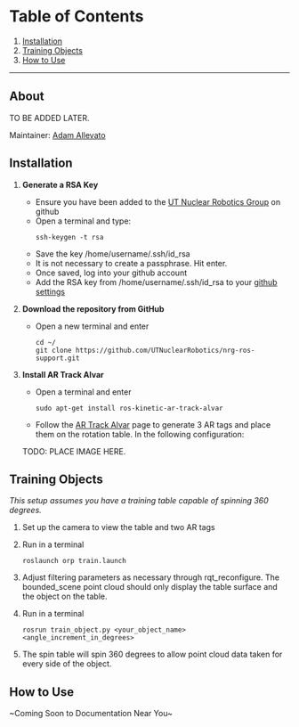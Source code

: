 # Table of Contents
1. [Installation](#installation)
2. [Training Objects](#training-objects)
3. [How to Use](#how-to-use)

***

## About
TO BE ADDED LATER.

Maintainer: [Adam Allevato](allevato@utexas.edu "Bill Nye the Science Guy")

## Installation
1. **Generate a RSA Key**
	* Ensure you have been added to the [UT Nuclear Robotics Group](https://github.com/UTNuclearRobotics) on github
	* Open a terminal and type:
        ```
        ssh-keygen -t rsa
        ```
    * Save the key /home/username/.ssh/id_rsa
	* It is not necessary to create a passphrase. Hit enter.
	* Once saved, log into your github account
	* Add the RSA key from /home/username/.ssh/id_rsa to your [github settings](https://github.com/settings/key)

2. **Download the repository from GitHub**
	* Open a new terminal and enter
        ```
		cd ~/
		git clone https://github.com/UTNuclearRobotics/nrg-ros-support.git
       ```
3. **Install AR Track Alvar**
	* Open a terminal and enter
		```
		sudo apt-get install ros-kinetic-ar-track-alvar
		```
	* Follow the [AR Track Alvar](wiki.ros.org/ar_track_alvar) page to generate 3 AR tags and place them on the rotation table. In the following configuration:

	TODO: PLACE IMAGE HERE.

## Training Objects<a name="training-objects" />
*This setup assumes you have a training table capable of spinning 360 degrees.*

1. Set up the camera to view the table and two AR tags

2. Run in a terminal
	```
	roslaunch orp train.launch
	```

3. Adjust filtering parameters as necessary through rqt_reconfigure. The bounded_scene point cloud should only display the table surface and the object on the table.

4. Run in a terminal
	```
	rosrun train_object.py <your_object_name> <angle_increment_in_degrees>
	```

5. The spin table will spin 360 degrees to allow point cloud data taken for every side of the object.

## How to Use<a name="how-to-use" />

~Coming Soon to Documentation Near You~
